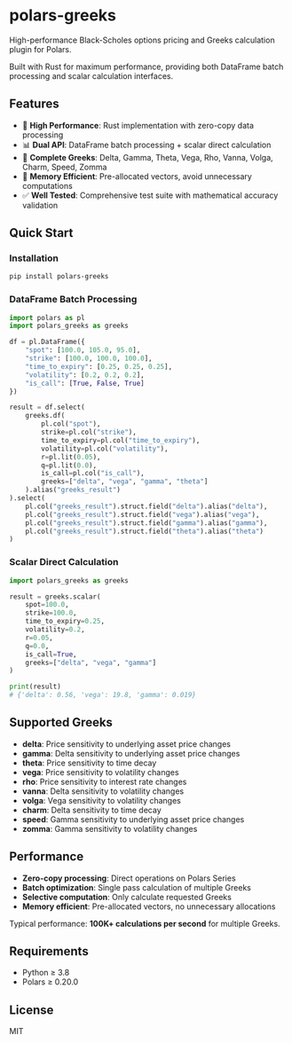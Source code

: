 # polars-greeks

High-performance Black-Scholes options pricing and Greeks calculation plugin for Polars.

Built with Rust for maximum performance, providing both DataFrame batch processing and scalar calculation interfaces.

## Features

- 🚀 **High Performance**: Rust implementation with zero-copy data processing
- 📊 **Dual API**: DataFrame batch processing + scalar direct calculation  
- 🎯 **Complete Greeks**: Delta, Gamma, Theta, Vega, Rho, Vanna, Volga, Charm, Speed, Zomma
- 💾 **Memory Efficient**: Pre-allocated vectors, avoid unnecessary computations
- ✅ **Well Tested**: Comprehensive test suite with mathematical accuracy validation

## Quick Start

### Installation

```bash
pip install polars-greeks
```

### DataFrame Batch Processing

```python
import polars as pl
import polars_greeks as greeks

df = pl.DataFrame({
    "spot": [100.0, 105.0, 95.0],
    "strike": [100.0, 100.0, 100.0],
    "time_to_expiry": [0.25, 0.25, 0.25], 
    "volatility": [0.2, 0.2, 0.2],
    "is_call": [True, False, True]
})

result = df.select(
    greeks.df(
        pl.col("spot"),
        strike=pl.col("strike"),
        time_to_expiry=pl.col("time_to_expiry"),
        volatility=pl.col("volatility"),
        r=pl.lit(0.05),
        q=pl.lit(0.0),
        is_call=pl.col("is_call"),
        greeks=["delta", "vega", "gamma", "theta"]
    ).alias("greeks_result")
).select(
    pl.col("greeks_result").struct.field("delta").alias("delta"),
    pl.col("greeks_result").struct.field("vega").alias("vega"),
    pl.col("greeks_result").struct.field("gamma").alias("gamma"),
    pl.col("greeks_result").struct.field("theta").alias("theta")
)
```

### Scalar Direct Calculation

```python
import polars_greeks as greeks

result = greeks.scalar(
    spot=100.0,
    strike=100.0,
    time_to_expiry=0.25,
    volatility=0.2,
    r=0.05,
    q=0.0,
    is_call=True,
    greeks=["delta", "vega", "gamma"]
)

print(result)
# {'delta': 0.56, 'vega': 19.8, 'gamma': 0.019}
```

## Supported Greeks

- **delta**: Price sensitivity to underlying asset price changes
- **gamma**: Delta sensitivity to underlying asset price changes  
- **theta**: Price sensitivity to time decay
- **vega**: Price sensitivity to volatility changes
- **rho**: Price sensitivity to interest rate changes
- **vanna**: Delta sensitivity to volatility changes
- **volga**: Vega sensitivity to volatility changes  
- **charm**: Delta sensitivity to time decay
- **speed**: Gamma sensitivity to underlying asset price changes
- **zomma**: Gamma sensitivity to volatility changes

## Performance

- **Zero-copy processing**: Direct operations on Polars Series
- **Batch optimization**: Single pass calculation of multiple Greeks
- **Selective computation**: Only calculate requested Greeks
- **Memory efficient**: Pre-allocated vectors, no unnecessary allocations

Typical performance: **100K+ calculations per second** for multiple Greeks.

## Requirements

- Python ≥ 3.8
- Polars ≥ 0.20.0

## License

MIT